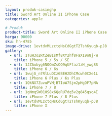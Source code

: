 ```yaml
---
layout: produk-casinghp
title: Sword Art Online II iPhone Case
categories: apple

# Produk
product-title: Sword Art Online II iPhone Case
harga: 90000
sku: hn-4785
image-drive: 1evtdvMLzctqHsCdGgtT2TshKyuqb-pJ8
gallery:
  - url: 1TuH3o2RtZeBIsMf8XY2hf8FaX19o8j-W
    title: iPhone 5 / 5s / SE
  - url: 1JZAubyg6NOOmZsOQ9qUFfaz1zH_ywg8S
    title: iPhone 6 / 6s
  - url: 1wujG_n7RlLuDCz6BEH2DhCMcwh0CXe1L
    title: iPhone 6 Plus / 6s Plus
  - url: 1QkNX7ZuvuPVMjBTIoW7Sjm2pHgDF7pNA
    title: iPhone 7 / 8
  - url: 1gNmqSW010S8x6QeRU7dg5v2g845qsq4I
    title: iPhone 7 Plus / 8 Plus
  - url: 1evtdvMLzctqHsCdGgtT2TshKyuqb-pJ8
    title: iPhone X
---
```

